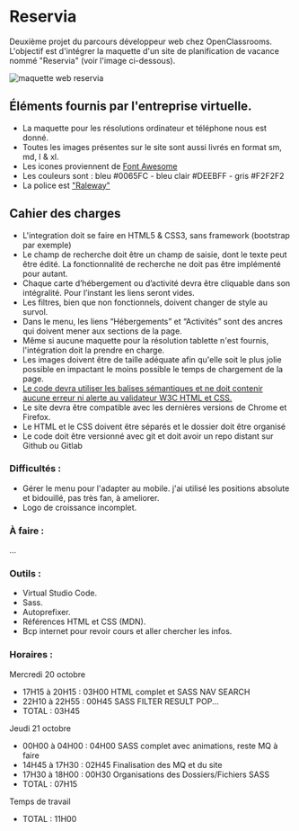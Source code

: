 # Reservia
Deuxième projet du parcours développeur web chez OpenClassrooms.
L'objectif est d'intégrer la maquette d'un site de planification de vacance nommé "Reservia" (voir l'image ci-dessous).

![maquette web reservia](./img/mockup/desktop.png)

## Éléments fournis par l'entreprise virtuelle.
- La maquette pour les résolutions ordinateur et téléphone nous est donné.
- Toutes les images présentes sur le site sont aussi livrés en format sm, md, l & xl.
- Les icones proviennent de [Font Awesome](https://fontawesome.com/)
- Les couleurs sont : bleu #0065FC - bleu clair #DEEBFF - gris #F2F2F2
- La police est ["Raleway"](https://fonts.google.com/specimen/Raleway)

## Cahier des charges
- L'integration doit se faire en HTML5 & CSS3, sans framework (bootstrap par exemple)
- Le champ de recherche doit être un champ de saisie, dont le texte peut être édité. La fonctionnalité de recherche ne doit pas être implémenté pour autant.
- Chaque carte d’hébergement ou d’activité devra être cliquable dans son intégralité. Pour l’instant les liens seront vides.
- Les filtres, bien que non fonctionnels, doivent changer de style au survol.
- Dans le menu, les liens “Hébergements” et “Activités” sont des ancres qui doivent mener aux sections de la page.
- Même si aucune maquette pour la résolution tablette n'est fournis, l'intégration doit la prendre en charge.
- Les images doivent être de taille adéquate afin qu'elle soit le plus jolie possible en impactant le moins possible le temps de chargement de la page.
- [Le code devra utiliser les balises sémantiques et ne doit contenir aucune erreur ni alerte au validateur W3C HTML et CSS.](https://validator.w3.org/nu/?doc=https%3A%2F%2Fmathisbarre.github.io%2FMathisBarre_2_14102020%2F)
- Le site devra être compatible avec les dernières versions de Chrome et Firefox.
- Le HTML et le CSS doivent être séparés et le dossier doit être organisé
- Le code doit être versionné avec git et doit avoir un repo distant sur Github ou Gitlab


### Difficultés : 
- Gérer le menu pour l'adapter au mobile.
j'ai utilisé les positions absolute et bidouillé, pas très fan, à ameliorer.
- Logo de croissance incomplet.
### À faire :
...
### Outils :

- Virtual Studio Code.
- Sass.
- Autoprefixer.
- Références HTML et CSS (MDN).
- Bcp internet pour revoir cours et aller chercher les infos.

### Horaires :

Mercredi 20 octobre
- 17H15 à 20H15 :   03H00 HTML complet et SASS NAV SEARCH
- 22H10 à 22H55 :   00H45 SASS FILTER RESULT POP...
- TOTAL :           03H45

Jeudi 21 octobre
- 00H00 à 04H00 :   04H00 SASS complet avec animations, reste MQ à faire
- 14H45 à 17H30 :   02H45 Finalisation des MQ et du site
- 17H30 à 18H00 :   00H30 Organisations des Dossiers/Fichiers SASS
- TOTAL :           07H15

Temps de travail
- TOTAL :           11H00